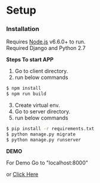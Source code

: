 # Setup
### **Installation**

Requires [Node.js](https://nodejs.org/) v6.6.0+ to run.  
Required Django and Python 2.7  


**Steps To start APP**  
 1. Go to client directory.
 2. run below commands
```sh
$ npm install
$ npm run build
```
 3. Create virtual env.  
 4. Go to server directory.
 5. run below commands
```sh
$ pip install -r requirements.txt
$ python manage.py migrate
$ python manage.py runserver
```
**DEMO**  

 For Demo Go to "localhost:8000"

or [Click Here](https://devnaresh.herokuapp.com/inventory/)